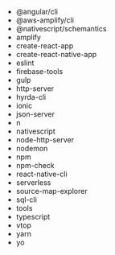 - @angular/cli
- @aws-amplify/cli
- @nativescript/schemantics
- amplify
- create-react-app
- create-react-native-app
- eslint
- firebase-tools
- gulp
- http-server
- hyrda-cli
- ionic
- json-server
- n
- nativescript
- node-http-server
- nodemon
- npm
- npm-check
- react-native-cli
- serverless
- source-map-explorer
- sql-cli
- tools
- typescript
- vtop
- yarn
- yo
